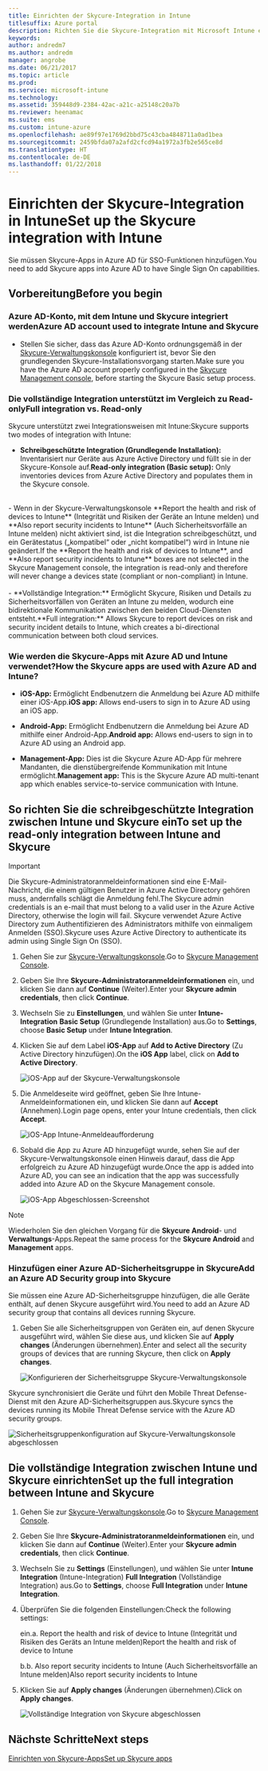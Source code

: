 ```yaml
---
title: Einrichten der Skycure-Integration in Intune
titlesuffix: Azure portal
description: Richten Sie die Skycure-Integration mit Microsoft Intune ein.
keywords: 
author: andredm7
ms.author: andredm
manager: angrobe
ms.date: 06/21/2017
ms.topic: article
ms.prod: 
ms.service: microsoft-intune
ms.technology: 
ms.assetid: 359448d9-2384-42ac-a21c-a25148c20a7b
ms.reviewer: heenamac
ms.suite: ems
ms.custom: intune-azure
ms.openlocfilehash: ae89f97e1769d2bbd75c43cba4848711a0ad1bea
ms.sourcegitcommit: 2459bfda07a2afd2cfcd94a1972a3fb2e565ce8d
ms.translationtype: HT
ms.contentlocale: de-DE
ms.lasthandoff: 01/22/2018
---
```

# <a name="set-up-the-skycure-integration-with-intune"></a><span data-ttu-id="18b49-103">Einrichten der Skycure-Integration in Intune</span><span class="sxs-lookup"><span data-stu-id="18b49-103">Set up the Skycure integration with Intune</span></span>

<span data-ttu-id="18b49-104">Sie müssen Skycure-Apps in Azure AD für SSO-Funktionen hinzufügen.</span><span class="sxs-lookup"><span data-stu-id="18b49-104">You need to add Skycure apps into Azure AD to have Single Sign On capabilities.</span></span>

## <a name="before-you-begin"></a><span data-ttu-id="18b49-105">Vorbereitung</span><span class="sxs-lookup"><span data-stu-id="18b49-105">Before you begin</span></span>

### <a name="azure-ad-account-used-to-integrate-intune-and-skycure"></a><span data-ttu-id="18b49-106">Azure AD-Konto, mit dem Intune und Skycure integriert werden</span><span class="sxs-lookup"><span data-stu-id="18b49-106">Azure AD account used to integrate Intune and Skycure</span></span>

-   <span data-ttu-id="18b49-107">Stellen Sie sicher, dass das Azure AD-Konto ordnungsgemäß in der [Skycure-Verwaltungskonsole](https://aad.skycure.com) konfiguriert ist, bevor Sie den grundlegenden Skycure-Installationsvorgang starten.</span><span class="sxs-lookup"><span data-stu-id="18b49-107">Make sure you have the Azure AD account properly configured in the [Skycure Management console](https://aad.skycure.com), before starting the Skycure Basic setup process.</span></span>

### <a name="full-integration-vs-read-only"></a><span data-ttu-id="18b49-108">Die vollständige Integration unterstützt im Vergleich zu Read-only</span><span class="sxs-lookup"><span data-stu-id="18b49-108">Full integration vs. Read-only</span></span>

<span data-ttu-id="18b49-109">Skycure unterstützt zwei Integrationsweisen mit Intune:</span><span class="sxs-lookup"><span data-stu-id="18b49-109">Skycure supports two modes of integration with Intune:</span></span>

-   <span data-ttu-id="18b49-110">**Schreibgeschützte Integration (Grundlegende Installation):** Inventarisiert nur Geräte aus Azure Active Directory und füllt sie in der Skycure-Konsole auf.</span><span class="sxs-lookup"><span data-stu-id="18b49-110">**Read-only integration (Basic setup):** Only inventories devices from Azure Active Directory and populates them in the Skycure console.</span></span>
<br>
    -   <span data-ttu-id="18b49-111">Wenn in der Skycure-Verwaltungskonsole **Report the health and risk of devices to Intune** (Integrität und Risiken der Geräte an Intune melden) und **Also report security incidents to Intune** (Auch Sicherheitsvorfälle an Intune melden) nicht aktiviert sind, ist die Integration schreibgeschützt, und ein Gerätestatus („kompatibel“ oder „nicht kompatibel“) wird in Intune nie geändert.</span><span class="sxs-lookup"><span data-stu-id="18b49-111">If the **Report the health and risk of devices to Intune**, and **Also report security incidents to Intune** boxes are not selected in the Skycure Management console, the integration is read-only and therefore will never change a devices state (compliant or non-compliant) in Intune.</span></span>
<br></br>
-   <span data-ttu-id="18b49-112">**Vollständige Integration:** Ermöglicht Skycure, Risiken und Details zu Sicherheitsvorfällen von Geräten an Intune zu melden, wodurch eine bidirektionale Kommunikation zwischen den beiden Cloud-Diensten entsteht.</span><span class="sxs-lookup"><span data-stu-id="18b49-112">**Full integration:** Allows Skycure to report devices on risk and security incident details to Intune, which creates a bi-directional communication between both cloud services.</span></span>

### <a name="how-the-skycure-apps-are-used-with-azure-ad-and-intune"></a><span data-ttu-id="18b49-113">Wie werden die Skycure-Apps mit Azure AD und Intune verwendet?</span><span class="sxs-lookup"><span data-stu-id="18b49-113">How the Skycure apps are used with Azure AD and Intune?</span></span>

-   <span data-ttu-id="18b49-114">**iOS-App:** Ermöglicht Endbenutzern die Anmeldung bei Azure AD mithilfe einer iOS-App.</span><span class="sxs-lookup"><span data-stu-id="18b49-114">**iOS app:** Allows end-users to sign in to Azure AD using an iOS app.</span></span>

-   <span data-ttu-id="18b49-115">**Android-App:** Ermöglicht Endbenutzern die Anmeldung bei Azure AD mithilfe einer Android-App.</span><span class="sxs-lookup"><span data-stu-id="18b49-115">**Android app:** Allows end-users to sign in to Azure AD using an Android app.</span></span>

-   <span data-ttu-id="18b49-116">**Management-App:** Dies ist die Skycure Azure AD-App für mehrere Mandanten, die dienstübergreifende Kommunikation mit Intune ermöglicht.</span><span class="sxs-lookup"><span data-stu-id="18b49-116">**Management app:** This is the Skycure Azure AD multi-tenant app which enables service-to-service communication with Intune.</span></span>

## <a name="to-set-up-the-read-only-integration-between-intune-and-skycure"></a><span data-ttu-id="18b49-117">So richten Sie die schreibgeschützte Integration zwischen Intune und Skycure ein</span><span class="sxs-lookup"><span data-stu-id="18b49-117">To set up the read-only integration between Intune and Skycure</span></span>

> [!IMPORTANT]
> <span data-ttu-id="18b49-118">Die Skycure-Administratoranmeldeinformationen sind eine E-Mail-Nachricht, die einem gültigen Benutzer in Azure Active Directory gehören muss, andernfalls schlägt die Anmeldung fehl.</span><span class="sxs-lookup"><span data-stu-id="18b49-118">The Skycure admin credentials is an e-mail that must belong to a valid user in the Azure Active Directory, otherwise the login will fail.</span></span> <span data-ttu-id="18b49-119">Skycure verwendet Azure Active Directory zum Authentifizieren des Administrators mithilfe von einmaligem Anmelden (SSO).</span><span class="sxs-lookup"><span data-stu-id="18b49-119">Skycure uses Azure Active Directory to authenticate its admin using Single Sign On (SSO).</span></span>

1.  <span data-ttu-id="18b49-120">Gehen Sie zur [Skycure-Verwaltungskonsole](https://aad.skycure.com).</span><span class="sxs-lookup"><span data-stu-id="18b49-120">Go to [Skycure Management Console](https://aad.skycure.com).</span></span>

2.  <span data-ttu-id="18b49-121">Geben Sie Ihre **Skycure-Administratoranmeldeinformationen** ein, und klicken Sie dann auf **Continue** (Weiter).</span><span class="sxs-lookup"><span data-stu-id="18b49-121">Enter your **Skycure admin credentials**, then click **Continue**.</span></span>

3.  <span data-ttu-id="18b49-122">Wechseln Sie zu **Einstellungen**, und wählen Sie unter **Intune-Integration** **Basic Setup** (Grundlegende Installation) aus.</span><span class="sxs-lookup"><span data-stu-id="18b49-122">Go to **Settings**, choose **Basic Setup** under **Intune Integration**.</span></span>

4.  <span data-ttu-id="18b49-123">Klicken Sie auf dem Label **iOS-App** auf **Add to Active Directory** (Zu Active Directory hinzufügen).</span><span class="sxs-lookup"><span data-stu-id="18b49-123">On the **iOS App** label, click on **Add to Active Directory**.</span></span>

    ![iOS-App auf der Skycure-Verwaltungskonsole](./media/skycure-setup-1.png)

5.  <span data-ttu-id="18b49-125">Die Anmeldeseite wird geöffnet, geben Sie Ihre Intune-Anmeldeinformationen ein, und klicken Sie dann auf **Accept** (Annehmen).</span><span class="sxs-lookup"><span data-stu-id="18b49-125">Login page opens, enter your Intune credentials, then click **Accept**.</span></span>

    ![iOS-App Intune-Anmeldeaufforderung](./media/skycure-setup-2.png)

6.  <span data-ttu-id="18b49-127">Sobald die App zu Azure AD hinzugefügt wurde, sehen Sie auf der Skycure-Verwaltungskonsole einen Hinweis darauf, dass die App erfolgreich zu Azure AD hinzugefügt wurde.</span><span class="sxs-lookup"><span data-stu-id="18b49-127">Once the app is added into Azure AD, you can see an indication that the app was successfully added into Azure AD on the Skycure Management console.</span></span>

    ![iOS-App Abgeschlossen-Screenshot](./media/skycure-setup-3.png)

> [!NOTE]
> <span data-ttu-id="18b49-129">Wiederholen Sie den gleichen Vorgang für die **Skycure Android**- und **Verwaltungs**-Apps.</span><span class="sxs-lookup"><span data-stu-id="18b49-129">Repeat the same process for the **Skycure Android** and **Management** apps.</span></span>

### <a name="add-an-azure-ad-security-group-into-skycure"></a><span data-ttu-id="18b49-130">Hinzufügen einer Azure AD-Sicherheitsgruppe in Skycure</span><span class="sxs-lookup"><span data-stu-id="18b49-130">Add an Azure AD Security group into Skycure</span></span>

<span data-ttu-id="18b49-131">Sie müssen eine Azure AD-Sicherheitsgruppe hinzufügen, die alle Geräte enthält, auf denen Skycure ausgeführt wird.</span><span class="sxs-lookup"><span data-stu-id="18b49-131">You need to add an Azure AD security group that contains all devices running Skycure.</span></span>

1.  <span data-ttu-id="18b49-132">Geben Sie alle Sicherheitsgruppen von Geräten ein, auf denen Skycure ausgeführt wird, wählen Sie diese aus, und klicken Sie auf **Apply changes** (Änderungen übernehmen).</span><span class="sxs-lookup"><span data-stu-id="18b49-132">Enter and select all the security groups of devices that are running Skycure, then click on **Apply changes**.</span></span>

    ![Konfigurieren der Sicherheitsgruppe Skycure-Verwaltungskonsole](./media/skycure-setup-4.png)

<span data-ttu-id="18b49-134">Skycure synchronisiert die Geräte und führt den Mobile Threat Defense-Dienst mit den Azure AD-Sicherheitsgruppen aus.</span><span class="sxs-lookup"><span data-stu-id="18b49-134">Skycure syncs the devices running its Mobile Threat Defense service with the Azure AD security groups.</span></span>

![Sicherheitsgruppenkonfiguration auf Skycure-Verwaltungskonsole abgeschlossen](./media/skycure-setup-5.png)

## <a name="set-up-the-full-integration-between-intune-and-skycure"></a><span data-ttu-id="18b49-136">Die vollständige Integration zwischen Intune und Skycure einrichten</span><span class="sxs-lookup"><span data-stu-id="18b49-136">Set up the full integration between Intune and Skycure</span></span>

1.  <span data-ttu-id="18b49-137">Gehen Sie zur [Skycure-Verwaltungskonsole](https://aad.skycure.com).</span><span class="sxs-lookup"><span data-stu-id="18b49-137">Go to [Skycure Management Console](https://aad.skycure.com).</span></span>

2.  <span data-ttu-id="18b49-138">Geben Sie Ihre **Skycure-Administratoranmeldeinformationen** ein, und klicken Sie dann auf **Continue** (Weiter).</span><span class="sxs-lookup"><span data-stu-id="18b49-138">Enter your **Skycure admin credentials**, then click **Continue**.</span></span>

3.  <span data-ttu-id="18b49-139">Wechseln Sie zu **Settings** (Einstellungen), und wählen Sie unter **Intune Integration** (Intune-Integration) **Full Integration** (Vollständige Integration) aus.</span><span class="sxs-lookup"><span data-stu-id="18b49-139">Go to **Settings**, choose **Full Integration** under **Intune Integration**.</span></span>

4.  <span data-ttu-id="18b49-140">Überprüfen Sie die folgenden Einstellungen:</span><span class="sxs-lookup"><span data-stu-id="18b49-140">Check the following settings:</span></span>

    <span data-ttu-id="18b49-141">ein.</span><span class="sxs-lookup"><span data-stu-id="18b49-141">a.</span></span>  <span data-ttu-id="18b49-142">Report the health and risk of device to Intune (Integrität und Risiken des Geräts an Intune melden)</span><span class="sxs-lookup"><span data-stu-id="18b49-142">Report the health and risk of device to Intune</span></span>

    <span data-ttu-id="18b49-143">b.</span><span class="sxs-lookup"><span data-stu-id="18b49-143">b.</span></span>  <span data-ttu-id="18b49-144">Also report security incidents to Intune (Auch Sicherheitsvorfälle an Intune melden)</span><span class="sxs-lookup"><span data-stu-id="18b49-144">Also report security incidents to Intune</span></span>

5.  <span data-ttu-id="18b49-145">Klicken Sie auf **Apply changes** (Änderungen übernehmen).</span><span class="sxs-lookup"><span data-stu-id="18b49-145">Click on **Apply changes**.</span></span>

    ![Vollständige Integration von Skycure abgeschlossen](./media/skycure-setup-6.png)

## <a name="next-steps"></a><span data-ttu-id="18b49-147">Nächste Schritte</span><span class="sxs-lookup"><span data-stu-id="18b49-147">Next steps</span></span>

[<span data-ttu-id="18b49-148">Einrichten von Skycure-Apps</span><span class="sxs-lookup"><span data-stu-id="18b49-148">Set up Skycure apps</span></span>](mtd-apps-ios-app-configuration-policy-add-assign.md)
